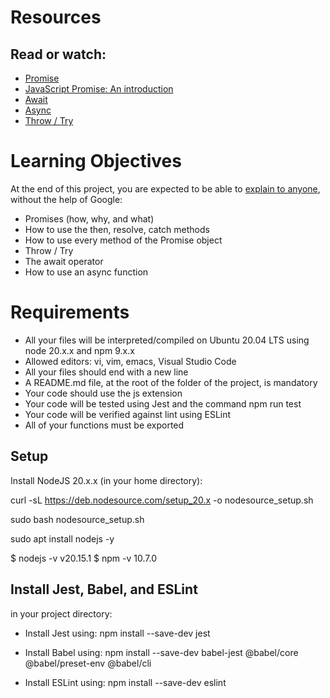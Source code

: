 # Resources

## Read or watch:

* [Promise](https://developer.mozilla.org/en-US/docs/Web/JavaScript/Reference/Global_Objects/Promise)
* [JavaScript Promise: An introduction](https://web.dev/articles/promises?hl=fr)
* [Await](https://developer.mozilla.org/en-US/docs/Web/JavaScript/Reference/Operators/await)
* [Async](https://developer.mozilla.org/en-US/docs/Web/JavaScript/Reference/Statements/async_function)
* [Throw / Try](https://developer.mozilla.org/en-US/docs/Web/JavaScript/Reference/Statements/throw)

# Learning Objectives

At the end of this project, you are expected to be able to [explain to anyone](https://fs.blog/feynman-learning-technique/), without the help of Google:

* Promises (how, why, and what)
* How to use the then, resolve, catch methods
* How to use every method of the Promise object
* Throw / Try
* The await operator
* How to use an async function

# Requirements

* All your files will be interpreted/compiled on Ubuntu 20.04 LTS using node 20.x.x and npm 9.x.x
* Allowed editors: vi, vim, emacs, Visual Studio Code
* All your files should end with a new line
* A README.md file, at the root of the folder of the project, is mandatory
* Your code should use the js extension
* Your code will be tested using Jest and the command npm run test
* Your code will be verified against lint using ESLint
* All of your functions must be exported

## Setup

Install NodeJS 20.x.x
(in your home directory):

curl -sL https://deb.nodesource.com/setup_20.x -o nodesource_setup.sh

sudo bash nodesource_setup.sh

sudo apt install nodejs -y

$ nodejs -v
v20.15.1
$ npm -v
10.7.0

## Install Jest, Babel, and ESLint
in your project directory:

* Install Jest using: npm install --save-dev jest

* Install Babel using: npm install --save-dev babel-jest @babel/core @babel/preset-env @babel/cli

* Install ESLint using: npm install --save-dev eslint